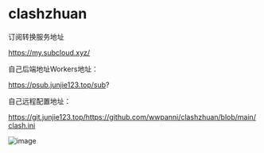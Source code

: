 # clashzhuan
订阅转换服务地址

https://my.subcloud.xyz/

自己后端地址Workers地址：

https://psub.junjie123.top/sub?

自己远程配置地址：


https://git.junjie123.top/https://github.com/wwpanni/clashzhuan/blob/main/clash.ini


![image](https://github.com/user-attachments/assets/a6067a26-60a6-4fad-9848-8051033b955c)
